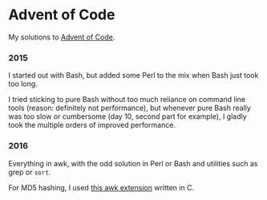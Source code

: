# Advent of Code

My solutions to [Advent of Code](http://adventofcode.com/).


### 2015

I started out with Bash, but added some Perl to the mix when Bash just took too long.

I tried sticking to pure Bash without too much reliance on command line tools (reason: definitely not performance), but whenever pure Bash really was too slow or cumbersome (day 10, second part for example), I gladly took the multiple orders of improved performance.

### 2016

Everything in awk, with the odd solution in Perl or Bash and utilities such as grep or `sort`.

For MD5 hashing, I used [this awk extension](http://git.codu.in/sup/gawk-extensions) written in C.
